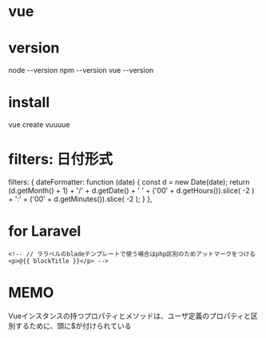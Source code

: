 # vue

# version
node --version
npm --version
vue --version

# install
vue create vuuuue


# filters: 日付形式
  filters: {
    dateFormatter: function (date) {
      const d = new Date(date);
      return (d.getMonth() + 1) + '/' + d.getDate() + ' ' + ('00' + d.getHours()).slice( -2 ) + ':' + ('00' + d.getMinutes()).slice( -2 );
    }
  },


# for Laravel
    <!-- // ララベルのbladeテンプレートで使う場合はphp区別のためアットマークをつける
    <p>@{{ blockTitle }}</p> -->


# MEMO
Vueインスタンスの持つプロパティとメソッドは、ユーザ定義のプロパティと区別するために、頭に$が付けられている


